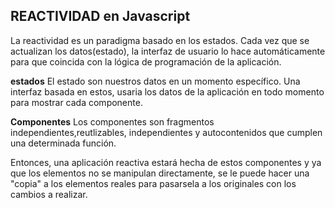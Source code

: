 ## REACTIVIDAD en Javascript

La reactividad es un paradigma basado en los estados. Cada vez que se actualizan los datos(estado), la interfaz de usuario lo hace automáticamente para que coincida con la lógica de programación de la aplicación.

**estados**
El estado son nuestros datos en un momento específico. Una interfaz basada en estos, usaria los datos de la aplicación en todo momento para mostrar cada componente.

**Componentes**
Los componentes son fragmentos independientes,reutlizables, independientes y autocontenidos que cumplen una determinada función.

Entonces, una aplicación reactiva estará hecha de estos componentes y ya que los elementos no se manipulan directamente, se le puede hacer una "copia" a los elementos reales para pasarsela a los originales con los cambios a realizar.
